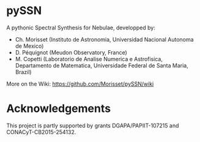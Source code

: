 # pySSN
A pythonic Spectral Synthesis for Nebulae, developped by:

* Ch. Morisset (Instituto de Astronomia, Universidad Nacional Autonoma de Mexico)
* D. Péquignot (Meudon Observatory, France)
* M. Copetti (Laboratorio de Analise Numerica e Astrofisica, Departamento de Matematica, Universidade Federal de Santa Maria, Brazil)

More on the Wiki: https://github.com/Morisset/pySSN/wiki

Acknowledgements
================

This project is partly supported by grants DGAPA/PAPIIT-107215 and CONACyT-CB2015-254132.
